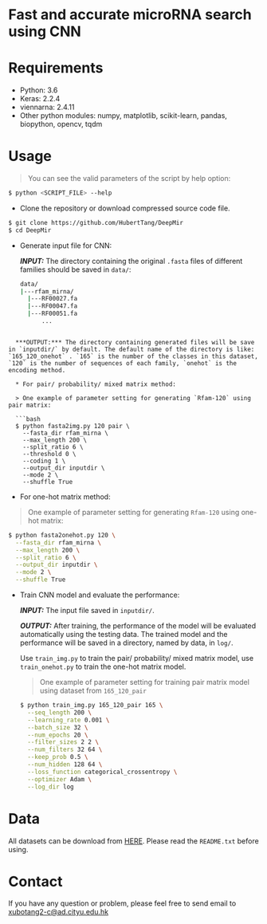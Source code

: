 # Fast and accurate microRNA search using CNN



# Requirements

* Python: 3.6
* Keras: 2.2.4
* viennarna: 2.4.11
* Other python modules: numpy, matplotlib, scikit-learn, pandas, biopython, opencv, tqdm



# Usage

> You can see the valid parameters of the script by help option:

```bash
$ python <SCRIPT_FILE> --help
```



* Clone the repository or download compressed source code file.

```bash
$ git clone https://github.com/HubertTang/DeepMir
$ cd DeepMir
```

* Generate input file for CNN:

  ***INPUT:*** The directory containing the original `.fasta` files of different families should be saved in `data/`:

  ```bash
  data/
  |---rfam_mirna/
	|---RF00027.fa
  	|---RF00047.fa
	|---RF00051.fa
  		...
```
  
  ***OUTPUT:*** The directory containing generated files will be save in `inputdir/` by default. The default name of the directory is like: `165_120_onehot` . `165` is the number of the classes in this dataset, `120` is the number of sequences of each family, `onehot` is the encoding method.
  
  * For pair/ probability/ mixed matrix method:

  > One example of parameter setting for generating `Rfam-120` using pair matrix:

  ```bash
  $ python fasta2img.py 120 pair \
    --fasta_dir rfam_mirna \
    --max_length 200 \
    --split_ratio 6 \
    --threshold 0 \
    --coding 1 \
    --output_dir inputdir \
    --mode 2 \
    --shuffle True
  ```
  
  * For one-hot matrix method:
  
  > One example of parameter setting for generating `Rfam-120` using one-hot matrix:
  
  ```bash
  $ python fasta2onehot.py 120 \
    --fasta_dir rfam_mirna \
    --max_length 200 \
    --split_ratio 6 \
    --output_dir inputdir \
    --mode 2 \
    --shuffle True
  ```

* Train CNN model and evaluate the performance:

  ***INPUT:*** The input file saved in `inputdir/`.

  ***OUTPUT:*** After training, the performance of the model will be evaluated automatically using the testing data. The trained model and the performance will be saved in a directory, named by data, in `log/`.

  Use `train_img.py` to train the pair/ probability/ mixed matrix model, use `train_onehot.py` to train the one-hot matrix model.

  > One example of parameter setting for training pair matrix model using dataset from `165_120_pair`

  ```bash
  $ python train_img.py 165_120_pair 165 \
    --seq_length 200 \
    --learning_rate 0.001 \
    --batch_size 32 \
    --num_epochs 20 \
    --filter_sizes 2 2 \
    --num_filters 32 64 \
    --keep_prob 0.5 \
    --num_hidden 128 64 \
    --loss_function categorical_crossentropy \
    --optimizer Adam \
    --log_dir log
  ```

  

# Data

All datasets can be download from [HERE](). Please read the `README.txt` before using.



# Contact

If you have any question or problem, please feel free to send email to xubotang2-c@ad.cityu.edu.hk
